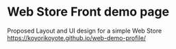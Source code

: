 # Web Store Front demo page
Proposed Layout and UI design for a simple Web Store
https://koyorikoyote.github.io/web-demo-profile/
